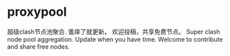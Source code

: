 # proxypool

超级clash节点池聚合.
蛋痒了就更新。
欢迎投稿，共享免费节点。
Super clash node pool aggregation.
Update when you have time.
Welcome to contribute and share free nodes.
